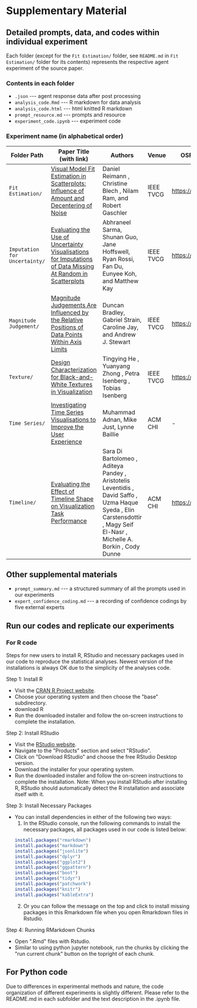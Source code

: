 # Supplementary Material

## Detailed prompts, data, and codes within individual experiment

Each folder (except for the `Fit Estimation/` folder, see `README.md` in `Fit Estimation/` folder for its contents) represents the respective agent experiment of the source paper.

### Contents in each folder

+ `.json` --- agent response data after post processing
+ `analysis_code.Rmd` --- R markdown for data analysis
+ `analysis_code.html` --- html knitted R markdown
+ `prompt_resource.md` --- prompts and resource
+ `experiment_code.ipynb` --- experiment code

### Experiment name (in alphabetical order)

| Folder Path                      | Paper Title (with link)                                                                                           | Authors   | Venue     | OSF Repo Link |
|----------------------------------|--------------------------------------------------------------------------------------------------------------------|-----------|-----------|----------------|
| `Fit Estimation/`               | [Visual Model Fit Estimation in Scatterplots: Influence of Amount and Decentering of Noise](https://doi.org/10.1109/TVCG.2021.3051853)                     |Daniel Reimann , Christine Blech , Nilam Ram, and Robert Gaschler           |IEEE TVCG           |<https://osf.io/fbsh7/>                |
| `Imputation for Uncertainty/`   | [Evaluating the Use of Uncertainty Visualisations for Imputations of Data Missing At Random in Scatterplots](https://doi.org/10.1109/TVCG.2022.3209348)   |Abhraneel Sarma, Shunan Guo, Jane Hoffswell, Ryan Rossi, Fan Du, Eunyee Koh, and Matthew Kay           |IEEE TVCG           |<https://osf.io/q4y5r/>                |
| `Magnitude Judgement/`          | [Magnitude Judgements Are Influenced by the Relative Positions of Data Points Within Axis Limits](https://doi.org/10.1109/TVCG.2024.3364069)              |Duncan Bradley, Gabriel Strain, Caroline Jay, and Andrew J. Stewart           |IEEE TVCG           |<https://osf.io/3epm2/>                |
| `Texture/`                      | [Design Characterization for Black-and-White Textures in Visualization](https://doi.org/10.1109/TVCG.2023.3326941)                                        |Tingying He , Yuanyang Zhong , Petra Isenberg , Tobias Isenberg           |IEEE TVCG           |<https://osf.io/r4z2p>                |
| `Time Series/`                  | [Investigating Time Series Visualisations to Improve the User Experience](https://dl.acm.org/doi/10.1145/2858036.2858300)                                      |Muhammad Adnan, Mike Just, Lynne Baillie           |ACM CHI           |-                |
| `Timeline/`                     | [Evaluating the Effect of Timeline Shape on Visualization Task Performance](https://dl.acm.org/doi/10.1145/3313831.3376237)                                    |Sara Di Bartolomeo , Aditeya Pandey , Aristotelis Leventidis , David Saffo , Uzma Haque Syeda , Elin Carstensdottir , Magy Seif El-Nasr , Michelle A. Borkin , Cody Dunne           |ACM CHI           |<https://osf.io/qr5yu/>                |

## Other supplemental materials

+ `prompt_summary.md` --- a structured summary of all the prompts used in our experiments
+ `expert_confidence_coding.md` --- a recording of confidence codings by five external experts

## Run our codes and replicate our experiments

### For R code
Steps for new users to install R, RStudio and necessary packages used in our code to reproduce the statistical analyses.
Newest version of the installations is always OK due to the simplicity of the analyses code.

Step 1: Install R
   - Visit the [CRAN R Project website](https://cran.r-project.org/).
   - Choose your operating system and then choose the "base" subdirectory.
   - download R
   - Run the downloaded installer and follow the on-screen instructions to complete the installation.

Step 2: Install RStudio
   - Visit the [RStudio website](https://www.rstudio.com/).
   - Navigate to the "Products" section and select "RStudio".
   - Click on "Download RStudio" and choose the free RStudio Desktop version.
   - Download the installer for your operating system.
   - Run the downloaded installer and follow the on-screen instructions to complete the installation.
Note: When you install RStudio after installing R, RStudio should automatically detect the R installation and associate itself with it.

Step 3: Install Necessary Packages
   - You can install dependencies in either of the following two ways:
     1) In the RStudio console, run the following commands to install the necessary packages, all packages used in our code is listed below:
       ```r
       install.packages("rmarkdown")
       install.packages("markdown")
       install.packages("jsonlite")
       install.packages("dplyr")
       install.packages("ggplot2")
       install.packages("ggpattern")
       install.packages("boot")
       install.packages("tidyr")
       install.packages("patchwork")
       install.packages("knitr")
       install.packages("kableExtra")
       ```
     2) Or you can follow the message on the top and click to install missing packages in this Rmarkdown file when you open Rmarkdown files in Rstudio.

Step 4: Running RMarkdown Chunks
   - Open ".Rmd" files with Rstudio.
   - Similar to using python jupyter notebook, run the chunks by clicking the "run current chunk" button on the topright of each chunk.


## For Python code
Due to differences in experimental methods and nature, the code organization of different experiments is slightly different. Please refer to the README.md in each subfolder and the text description in the .ipynb file.